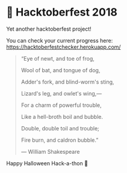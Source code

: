 # 🎃 Hacktoberfest 2018
Yet another hacktoberfest project! 

You can check your current progress here: 
https://hacktoberfestchecker.herokuapp.com/

>“Eye of newt, and toe of frog,
>
>Wool of bat, and tongue of dog,
>
>Adder's fork, and blind-worm's sting,
>
>Lizard's leg, and owlet's wing,—
>
>For a charm of powerful trouble,
>
>Like a hell-broth boil and bubble.
>
>Double, double toil and trouble;
>
>Fire burn, and caldron bubble.”
>
>― William Shakespeare

Happy Halloween Hack-a-thon 👻
